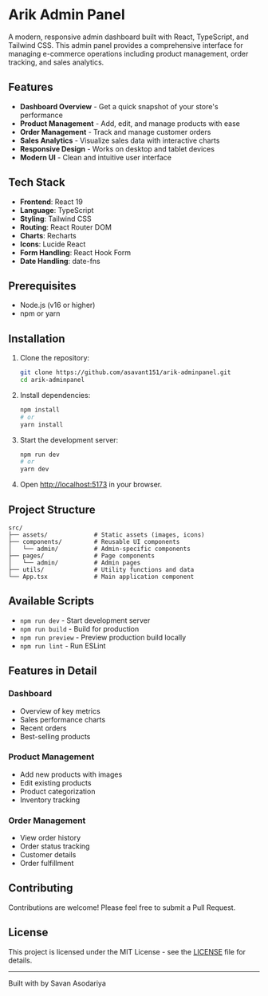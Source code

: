# Arik Admin Panel

A modern, responsive admin dashboard built with React, TypeScript, and Tailwind CSS. This admin panel provides a comprehensive interface for managing e-commerce operations including product management, order tracking, and sales analytics.

## Features

- **Dashboard Overview** - Get a quick snapshot of your store's performance
- **Product Management** - Add, edit, and manage products with ease
- **Order Management** - Track and manage customer orders
- **Sales Analytics** - Visualize sales data with interactive charts
- **Responsive Design** - Works on desktop and tablet devices
- **Modern UI** - Clean and intuitive user interface

## Tech Stack

- **Frontend**: React 19
- **Language**: TypeScript
- **Styling**: Tailwind CSS
- **Routing**: React Router DOM
- **Charts**: Recharts
- **Icons**: Lucide React
- **Form Handling**: React Hook Form
- **Date Handling**: date-fns

## Prerequisites

- Node.js (v16 or higher)
- npm or yarn

## Installation

1. Clone the repository:
   ```bash
   git clone https://github.com/asavant151/arik-adminpanel.git
   cd arik-adminpanel
   ```

2. Install dependencies:
   ```bash
   npm install
   # or
   yarn install
   ```

3. Start the development server:
   ```bash
   npm run dev
   # or
   yarn dev
   ```

4. Open [http://localhost:5173](http://localhost:5173) in your browser.

## Project Structure

```
src/
├── assets/             # Static assets (images, icons)
├── components/         # Reusable UI components
│   └── admin/          # Admin-specific components
├── pages/              # Page components
│   └── admin/          # Admin pages
├── utils/              # Utility functions and data
└── App.tsx             # Main application component
```

## Available Scripts

- `npm run dev` - Start development server
- `npm run build` - Build for production
- `npm run preview` - Preview production build locally
- `npm run lint` - Run ESLint

## Features in Detail

### Dashboard
- Overview of key metrics
- Sales performance charts
- Recent orders
- Best-selling products

### Product Management
- Add new products with images
- Edit existing products
- Product categorization
- Inventory tracking

### Order Management
- View order history
- Order status tracking
- Customer details
- Order fulfillment

## Contributing

Contributions are welcome! Please feel free to submit a Pull Request.

## License

This project is licensed under the MIT License - see the [LICENSE](LICENSE) file for details.

---

Built with by Savan Asodariya
